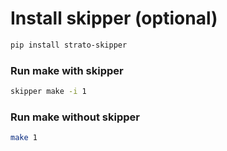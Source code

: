 # Install skipper (optional)

```bash
pip install strato-skipper
```

### Run make with skipper
```bash
skipper make -i 1
```

### Run make without skipper

```bash
make 1
```
